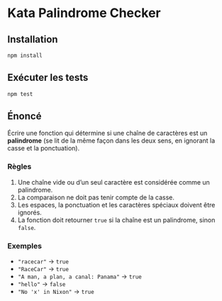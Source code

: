 # Kata Palindrome Checker

## Installation

```bash
npm install
```

## Exécuter les tests

```bash
npm test
```

## Énoncé

Écrire une fonction qui détermine si une chaîne de caractères est un
**palindrome** (se lit de la même façon dans les deux sens, en ignorant la casse
et la ponctuation).  

### Règles

1. Une chaîne vide ou d’un seul caractère est considérée comme un palindrome.  
2. La comparaison ne doit pas tenir compte de la casse.  
3. Les espaces, la ponctuation et les caractères spéciaux doivent être ignorés.  
4. La fonction doit retourner `true` si la chaîne est un palindrome, sinon `false`.  

### Exemples

- `"racecar"` → `true`  
- `"RaceCar"` → `true`  
- `"A man, a plan, a canal: Panama"` → `true`  
- `"hello"` → `false`  
- `"No 'x' in Nixon"` → `true`  
